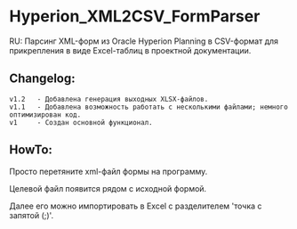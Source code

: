 # Hyperion_XML2CSV_FormParser

<p>RU: Парсинг XML-форм из Oracle Hyperion Planning в CSV-формат для прикрепления в виде Excel-таблиц в проектной документации.</p>

## Changelog:

```
v1.2   - Добавлена генерация выходных XLSX-файлов.
v1.1   - Добавлена возможность работать с несколькими файлами; немного оптимизирован код.
v1     - Создан основной функционал.
```

## HowTo:

<p>Просто перетяните xml-файл формы на программу.</p>
<p>Целевой файл появится рядом с исходной формой.</p>
<p>Далее его можно импортировать в Excel с разделителем 'точка с запятой (;)'.</p>
